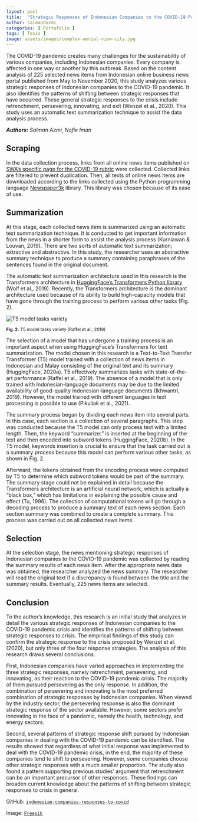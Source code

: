 ```yaml
---
layout: post
title:  "Strategic Responses of Indonesian Companies to the COVID-19 Pandemic"
author: salmandazmi
categories: [ Portofolio ]
tags: [ Tesis ]
image: assets/images/complex-aerial-view-city.jpg
---
```


The COVID-19 pandemic creates many challenges for the sustainability of various companies, including Indonesian companies. Every company is affected in one way or another by this outbreak. Based on the content analysis of 225 selected news items from Indonesian online business news portal published from May to November 2020, this study analyzes various strategic responses of Indonesian companies to the COVID-19 pandemic. It also identifies the patterns of shifting between strategic responses that have occurred. These general strategic responses to the crisis include retrenchment, persevering, innovating, and exit (Wenzel et al., 2020). This study uses an automatic text summarization technique to assist the data analysis process.

_**Authors:** Salman Azmi, Nofie Iman_

<!-- # Introduction
# Research Question
# Data -->
## Scraping

In the data collection process, links from all online news items published on [SWA’s specific page for the COVID-19 rubric](https://swa.co.id/covid19) were collected. Collected links are filtered to prevent duplication. Then, all texts of online news items are downloaded according to the links collected using the Python programming language [Newspaper3k](https://github.com/codelucas/newspaper) library. This library was chosen because of its ease of use.

## Summarization

At this stage, each collected news item is summarized using an automatic text summarization technique. It is conducted to get important information from the news in a shorter form to assist the analysis process (Kurniawan & Louvan, 2019). There are two sorts of automatic text summarization; extractive and abstractive. In this study, the researcher uses an abstractive summary technique to produce a summary containing paraphrases of the sentences found in the original document.

The automatic text summarization architecture used in this research is the Transformers architecture in [HuggingFace’s Transformers Python library](https://github.com/huggingface/transformers) (Wolf et al., 2019). Recently, the Transformers architecture is the dominant architecture used because of its ability to build high-capacity models that have gone through the training process to perform various other tasks (Fig. 2).

![T5 model tasks variety](https://miro.medium.com/max/640/0*xfXDPjASztwmJlOa.gif "T5 model tasks variety")

<sub>**Fig. 2.** T5 model tasks variety (Raffel et al., 2019)</sub>



The selection of a model that has undergone a training process is an important aspect when using HuggingFace’s Transformers for text summarization. The model chosen in this research is a Text-to-Text Transfer Transformer (T5) model trained with a collection of news items in Indonesian and Malay consisting of the original text and its summary (HuggingFace, 2020a). T5 effectively summarizes tasks with state-of-the-art performance (Raffel et al., 2019). The absence of a model that is only trained with Indonesian-language documents may be due to the limited availability of good-quality Indonesian-language documents (Ikhwantri, 2019). However, the model trained with different languages in text processing is possible to use (Pikuliak et al., 2021).

The summary process began by dividing each news item into several parts. In this case, each section is a collection of several paragraphs. This step was conducted because the T5 model can only process text with a limited length. Then, the keyword “summarize:” is inserted at the beginning of the text and then encoded into subword tokens (HuggingFace, 2020b). In the T5 model, keywords insertion is crucial to ensure that the task carried out is a summary process because this model can perform various other tasks, as shown in Fig. 2.

Afterward, the tokens obtained from the encoding process were computed by T5 to determine which subword tokens would be part of the summary. The summary stage could not be explained in detail because the Transformers architecture is an artificial neural network, which is actually a “black box,” which has limitations in explaining the possible cause and effect (Tu, 1996). The collection of computational tokens will go through a decoding process to produce a summary text of each news section. Each section summary was combined to create a complete summary. This process was carried out on all collected news items.


## Selection
At the selection stage, the news mentioning strategic responses of Indonesian companies to the COVID-19 pandemic was collected by reading the summary results of each news item. After the appropriate news data was obtained, the researcher analyzed the news summary. The researcher will read the original text if a discrepancy is found between the title and the summary results. Eventually, 225 news items are selected.

## Conclusion
To the author’s knowledge, this research is an initial study that analyzes in detail the various strategic responses of Indonesian companies to the COVID-19 pandemic crisis and identifies the patterns of shifting between strategic responses to crisis. The empirical findings of this study can confirm the strategic response to the crisis proposed by Wenzel et al. (2020), but only three of the four response strategies. The analysis of this research draws several conclusions.

First, Indonesian companies have varied approaches in implementing the three strategic responses, namely retrenchment, persevering, and innovating, as their reaction to the COVID-19 pandemic crisis. The majority of them pursued persevering as the only response. In addition, the combination of persevering and innovating is the most preferred combination of strategic responses by Indonesian companies. When viewed by the industry sector, the persevering response is also the dominant strategic response of the sector available. However, some sectors prefer innovating in the face of a pandemic, namely the health, technology, and energy sectors.

Second, several patterns of strategic response shift pursued by Indonesian companies in dealing with the COVID-19 pandemic can be identified. The results showed that regardless of what initial response was implemented to deal with the COVID-19 pandemic crisis, in the end, the majority of these companies tend to shift to persevering. However, some companies choose other strategic responses with a much smaller proportion. The study also found a pattern supporting previous studies’ argument that retrenchment can be an important precursor of other responses. These findings can broaden current knowledge about the patterns of shifting between strategic responses to crisis in general.

GitHub: [`indonesian-companies-responses-to-covid`](https://github.com/salmandazmi/indonesian-companies-responses-to-covid)

Image: [`Freepik`](https://www.freepik.com/free-photo/complex-aerial-view-city_14481994.htm#query=jakarta%20landscape&position=9&from_view=search)
